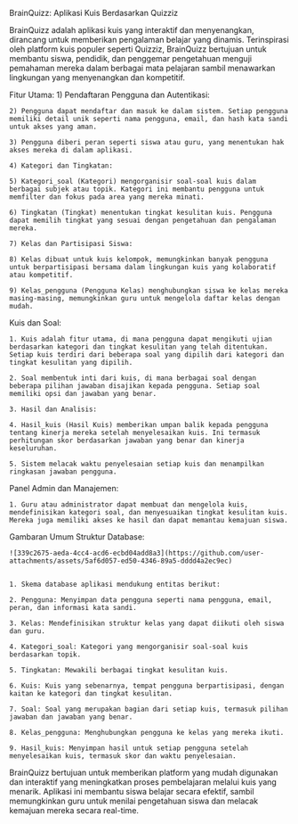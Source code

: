 BrainQuizz: Aplikasi Kuis Berdasarkan Quizziz

BrainQuizz adalah aplikasi kuis yang interaktif dan menyenangkan, dirancang untuk memberikan pengalaman belajar yang dinamis. Terinspirasi oleh platform kuis populer seperti Quizziz, BrainQuizz bertujuan untuk membantu siswa, pendidik, dan penggemar pengetahuan menguji pemahaman mereka dalam berbagai mata pelajaran sambil menawarkan lingkungan yang menyenangkan dan kompetitif.

Fitur Utama:
    1) Pendaftaran Pengguna dan Autentikasi:
       
    2) Pengguna dapat mendaftar dan masuk ke dalam sistem. Setiap pengguna memiliki detail unik seperti nama pengguna, email, dan hash kata sandi untuk akses yang aman.
       
    3) Pengguna diberi peran seperti siswa atau guru, yang menentukan hak akses mereka di dalam aplikasi.
       
    4) Kategori dan Tingkatan:
       
    5) Kategori_soal (Kategori) mengorganisir soal-soal kuis dalam berbagai subjek atau topik. Kategori ini membantu pengguna untuk memfilter dan fokus pada area yang mereka minati.
       
    6) Tingkatan (Tingkat) menentukan tingkat kesulitan kuis. Pengguna dapat memilih tingkat yang sesuai dengan pengetahuan dan pengalaman mereka.
       
    7) Kelas dan Partisipasi Siswa:
       
    8) Kelas dibuat untuk kuis kelompok, memungkinkan banyak pengguna untuk berpartisipasi bersama dalam lingkungan kuis yang kolaboratif atau kompetitif.
       
    9) Kelas_pengguna (Pengguna Kelas) menghubungkan siswa ke kelas mereka masing-masing, memungkinkan guru untuk mengelola daftar kelas dengan mudah.

Kuis dan Soal:
       
    1. Kuis adalah fitur utama, di mana pengguna dapat mengikuti ujian berdasarkan kategori dan tingkat kesulitan yang telah ditentukan. Setiap kuis terdiri dari beberapa soal yang dipilih dari kategori dan tingkat kesulitan yang dipilih.
       
    2. Soal membentuk inti dari kuis, di mana berbagai soal dengan beberapa pilihan jawaban disajikan kepada pengguna. Setiap soal memiliki opsi dan jawaban yang benar.
       
    3. Hasil dan Analisis:
       
    4. Hasil_kuis (Hasil Kuis) memberikan umpan balik kepada pengguna tentang kinerja mereka setelah menyelesaikan kuis. Ini termasuk perhitungan skor berdasarkan jawaban yang benar dan kinerja keseluruhan.
       
    5. Sistem melacak waktu penyelesaian setiap kuis dan menampilkan ringkasan jawaban pengguna.

Panel Admin dan Manajemen:

    1. Guru atau administrator dapat membuat dan mengelola kuis, mendefinisikan kategori soal, dan menyesuaikan tingkat kesulitan kuis. Mereka juga memiliki akses ke hasil dan dapat memantau kemajuan siswa.

Gambaran Umum Struktur Database:

    ![339c2675-aeda-4cc4-acd6-ecbd04add8a3](https://github.com/user-attachments/assets/5af6d057-ed50-4346-89a5-dddd4a2ec9ec)


    1. Skema database aplikasi mendukung entitas berikut:
       
    2. Pengguna: Menyimpan data pengguna seperti nama pengguna, email, peran, dan informasi kata sandi.
       
    3. Kelas: Mendefinisikan struktur kelas yang dapat diikuti oleh siswa dan guru.
       
    4. Kategori_soal: Kategori yang mengorganisir soal-soal kuis berdasarkan topik.
       
    5. Tingkatan: Mewakili berbagai tingkat kesulitan kuis.
       
    6. Kuis: Kuis yang sebenarnya, tempat pengguna berpartisipasi, dengan kaitan ke kategori dan tingkat kesulitan.
       
    7. Soal: Soal yang merupakan bagian dari setiap kuis, termasuk pilihan jawaban dan jawaban yang benar.
       
    8. Kelas_pengguna: Menghubungkan pengguna ke kelas yang mereka ikuti.
       
    9. Hasil_kuis: Menyimpan hasil untuk setiap pengguna setelah menyelesaikan kuis, termasuk skor dan waktu penyelesaian.
       
BrainQuizz bertujuan untuk memberikan platform yang mudah digunakan dan interaktif yang meningkatkan proses pembelajaran melalui kuis yang menarik. Aplikasi ini membantu siswa belajar secara efektif, sambil memungkinkan guru untuk menilai pengetahuan siswa dan melacak kemajuan mereka secara real-time.
